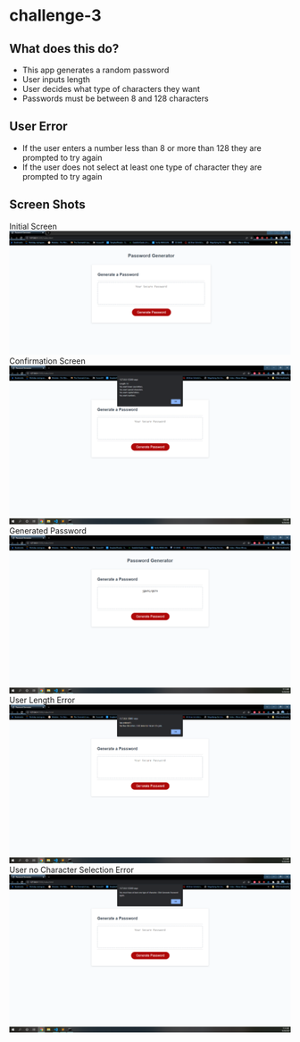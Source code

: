 # challenge-3

## What does this do?
* This app generates a random password
* User inputs length
* User decides what type of characters they want
* Passwords must be between 8 and 128 characters

## User Error
* If the user enters a number less than 8 or more than 128 they are prompted to try again
* If the user does not select at least one type of character they are prompted to try again

## Screen Shots
Initial Screen
![Initial Scree](./Assets/Images/screenShot1.png)
Confirmation Screen
![Confirmation](./Assets/Images/confirmationScreen.png)
Generated Password
![Generated Password](./Assets/Images/generatedPassword.png)
User Length Error
![Length Error](./Assets/Images/lengthError.png)
User no Character Selection Error
![User Selection Error](./Assets/Images/selectionError.png)